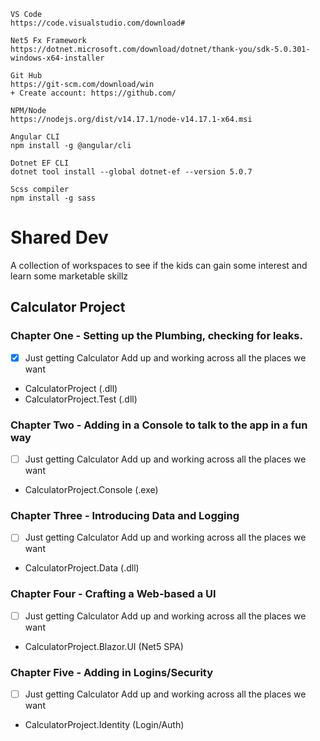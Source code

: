```
VS Code
https://code.visualstudio.com/download#

Net5 Fx Framework
https://dotnet.microsoft.com/download/dotnet/thank-you/sdk-5.0.301-windows-x64-installer

Git Hub
https://git-scm.com/download/win
+ Create account: https://github.com/

NPM/Node
https://nodejs.org/dist/v14.17.1/node-v14.17.1-x64.msi

Angular CLI
npm install -g @angular/cli

Dotnet EF CLI
dotnet tool install --global dotnet-ef --version 5.0.7

Scss compiler
npm install -g sass
```

# Shared Dev

A collection of workspaces to see if the kids can gain some interest and learn some marketable skillz

## Calculator Project

### Chapter One - Setting up the Plumbing, checking for leaks.

- [x] Just getting Calculator Add up and working across all the places we want

* CalculatorProject (.dll)
* CalculatorProject.Test (.dll)

### Chapter Two - Adding in a Console to talk to the app in a fun way

- [ ] Just getting Calculator Add up and working across all the places we want

* CalculatorProject.Console (.exe)

### Chapter Three - Introducing Data and Logging

- [ ] Just getting Calculator Add up and working across all the places we want

* CalculatorProject.Data (.dll)

### Chapter Four - Crafting a Web-based a UI

- [ ] Just getting Calculator Add up and working across all the places we want

* CalculatorProject.Blazor.UI (Net5 SPA)


### Chapter Five - Adding in Logins/Security

- [ ] Just getting Calculator Add up and working across all the places we want

* CalculatorProject.Identity (Login/Auth)
